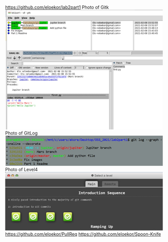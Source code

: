 https://github.com/eloekor/lab2part1
Photo of Gitk![Gitk](images/gitk.jpg)
Photo of GitLog![Gitlog](images/gitlog.jpg)
Photo of Level4![Level4](images/level4.jpg)
https://github.com/eloekor/PullReq
https://github.com/eloekor/Spoon-Knife